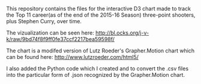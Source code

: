 This repository contains the files for the interactive D3 chart made to track the Top 11 career(as of the end of the 2015-16 Season) three-point shooters, plus Stephen Curry, over time.

The vizualization can be seen here:
http://bl.ocks.org/j-v-k/raw/9bd74f8f9ff0fe37ccf2217bea59598f/

The chart is a modifed version of Lutz Roeder's Grapher.Motion chart which can be found here: http://www.lutzroeder.com/html5/

I also added the Python code which I created and to convert the .csv files into the particular form of .json recognized by the Grapher.Motion chart. 

